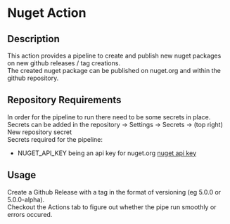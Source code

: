 # Nuget Action

## Description
This action provides a pipeline to create and publish new nuget packages on new github releases / tag creations.  
The created nuget package can be published on nuget.org and within the github repository.

## Repository Requirements
In order for the pipeline to run there need to be some secrets in place.  
Secrets can be added in the repository -> Settings -> Secrets -> (top right) New repository secret  
Secrets required for the pipeline:  
- NUGET_API_KEY being an api key for nuget.org [nuget api key](https://www.nuget.org/account/apikeys)

## Usage
Create a Github Release with a tag in the format of versioning (eg 5.0.0 or 5.0.0-alpha).  
Checkout the Actions tab to figure out whether the pipe run smoothly or errors occured.  
